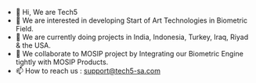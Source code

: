 - 👋 Hi, We are Tech5 
- 👀 We are interested in developing Start of Art Technologies in Biometric Field.
- 🌱 We are currently doing projects in India, Indonesia, Turkey, Iraq, Riyad & the USA.
- 💞️ We collaborate to MOSIP project by Integrating our Biometric Engine tightly with MOSIP Products.  
- 📫 How to reach us : support@tech5-sa.com

<!---
sivaramkshatriya/sivaramkshatriya is a ✨ special ✨ repository because its `README.md` (this file) appears on your GitHub profile.
You can click the Preview link to take a look at your changes.
--->
